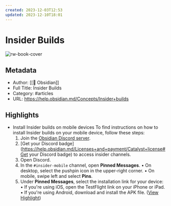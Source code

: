 ```yaml
---
created: 2023-12-03T12:53
updated: 2023-12-10T18:01
---
```

# Insider Builds

![rw-book-cover](https://readwise-assets.s3.amazonaws.com/static/images/article2.74d541386bbf.png)

## Metadata
- Author: [[💎 Obsidian]]
- Full Title: Insider Builds
- Category: #articles
- URL: https://help.obsidian.md/Concepts/Insider+builds

## Highlights
- Install Insider builds on mobile devices
  To find instructions on how to install Insider builds on your mobile device, follow these steps:
  1. Join the [Obsidian Discord server](https://discord.gg/veuWUTm).
  2. [Get your Discord badge](https://help.obsidian.md/Licenses+and+payment/Catalyst+license#Get your Discord badge) to access insider channels.
  3. Open Discord.
  4. In the `#insider-mobile` channel, open **Pinned Messages**.
  • On desktop, select the pushpin icon in the upper-right corner.
  • On mobile, swipe left and select **Pins**.
  5. Under **Pinned Messages**, select the installation link for your device:
  • If you're using iOS, open the TestFlight link on your iPhone or iPad.
  • If you're using Android, download and install the APK file. ([View Highlight](https://read.readwise.io/read/01hg6s4jy76a0j2cxv96xg9k70))
